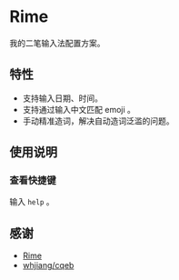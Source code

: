 # Rime
我的二笔输入法配置方案。

## 特性

- 支持输入日期、时间。
- 支持通过输入中文匹配 emoji 。
- 手动精准造词，解决自动造词泛滥的问题。

## 使用说明

### 查看快捷键

输入 `help` 。

## 感谢

- [Rime](https://rime.im/)
- [whjiang/cqeb](https://github.com/whjiang/cqeb)
